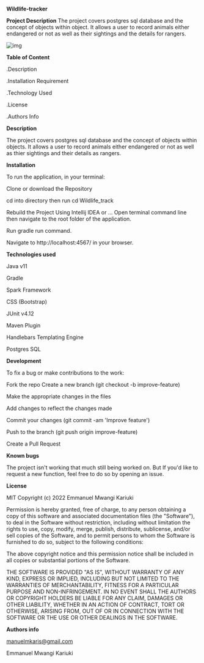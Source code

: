 **Wildlife-tracker**

**Project Description**
The project covers postgres sql database and the concept of objects within object. It allows a user to record animals either endangered or not as well as their sightings and the details for rangers.

![img](https://user-images.githubusercontent.com/97960990/168569805-83ab813c-84af-45b1-9063-f35833d1f11e.png)

**Table of Content**

.Description

.Installation Requirement

.Technology Used

.License

.Authors Info

**Description**

The project covers postgres sql database and the concept of objects within objects. It allows a user to record animals either endangered or not as well as thier sightings and their details as rangers.

**Installation**

To run the application, in your terminal:

Clone or download the Repository

cd into directory then run cd Wildlife_track

Rebuild the Project Using Intellij IDEA or ...
Open terminal command line then navigate to the root folder of the application.

Run gradle run command.

Navigate to http://localhost:4567/ in your browser.

**Technologies used**

Java v11

Gradle

Spark Framework

CSS (Bootstrap)

JUnit v4.12

Maven Plugin

Handlebars Templating Engine

Postgres SQL

**Development**

To fix a bug or make contributions to the work:

Fork the repo
Create a new branch (git checkout -b improve-feature)

Make the appropriate changes in the files

Add changes to reflect the changes made

Commit your changes (git commit -am 'Improve feature')

Push to the branch (git push origin improve-feature)

Create a Pull Request

**Known bugs**

The project isn't working that much still being worked on.
But If you'd like to request a new function, feel free to do so by opening an issue.

**License**

MIT Copyright (c) 2022 Emmanuel Mwangi Kariuki

Permission is hereby granted, free of charge, to any person obtaining a copy of this software and associated documentation files (the "Software"), to deal in the Software without restriction, including without limitation the rights to use, copy, modify, merge, publish, distribute, sublicense, and/or sell copies of the Software, and to permit persons to whom the Software is furnished to do so, subject to the following conditions:

The above copyright notice and this permission notice shall be included in all copies or substantial portions of the Software.

THE SOFTWARE IS PROVIDED "AS IS", WITHOUT WARRANTY OF ANY KIND, EXPRESS OR IMPLIED, INCLUDING BUT NOT LIMITED TO THE WARRANTIES OF MERCHANTABILITY, FITNESS FOR A PARTICULAR PURPOSE AND NON-INFRINGEMENT. IN NO EVENT SHALL THE AUTHORS OR COPYRIGHT HOLDERS BE LIABLE FOR ANY CLAIM, DAMAGES OR OTHER LIABILITY, WHETHER IN AN ACTION OF CONTRACT, TORT OR OTHERWISE, ARISING FROM, OUT OF OR IN CONNECTION WITH THE SOFTWARE OR THE USE OR OTHER DEALINGS IN THE SOFTWARE.


**Authors info**

manuelmkaris@gmail.com

Emmanuel Mwangi Kariuki

